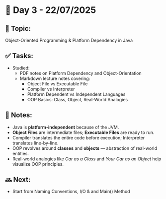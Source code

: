 # 📅 Day 3 - 22/07/2025

## 📘 Topic:
Object-Oriented Programming & Platform Dependency in Java

## ✅ Tasks:
- Studied: 
  - PDF notes on Platform Dependency and Object-Orientation
  - Markdown lecture notes covering:
    - Object File vs Executable File
    - Compiler vs Interpreter
    - Platform Dependent vs Independent Languages
    - OOP Basics: Class, Object, Real-World Analogies

## 🧠 Notes:
- Java is **platform-independent** because of the JVM.
- **Object Files** are intermediate files; **Executable Files** are ready to run.
- Compiler translates the entire code before execution; Interpreter translates line-by-line.
- OOP revolves around **classes** and **objects** — abstraction of real-world entities.
- Real-world analogies like *Car as a Class* and *Your Car as an Object* help visualize OOP principles.

## 🔜 Next:
- Start from Naming Conventions, I/O & and Main() Method